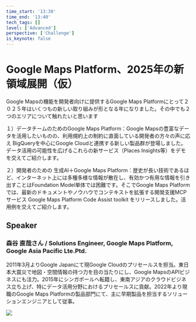 ```yaml
---
time_start: '13:30'
time_end: '13:40'
tech_tags: []
level: ['Advanced']
perspective: ['Challenge']
is_keynote: false
---
```


# Google Maps Platform、2025年の新領域展開（仮）

Google Mapsの機能を開発者向けに提供するGoogle Maps Platformにとって２０２５年はいくつもの新しい取り組みが形となる年になりました。その中でも２つのエリアについて触れたいと思います

１）データチームのためのGoogle Maps Platform：Google Mapsの豊富なデータを活用したいものの、利用規約上の制約に直面している開発者の方々の声に応え BigQueryを中心にGoogle Cloudと連携する新しい製品群が登場しました。データ活用の可能性を広げるこれらの新サービス（Places Insights等）をデモを交えてご紹介します。

２）開発者のための 生成AI＋Google Maps Platform：歴史が長い技術であるほど、インターネット上には多種多様な情報が散在し、有効かつ有用な情報を引き出すことはFoundation Model単体では困難です。そこでGoogle Maps Platformでは、最新のドキュメントやノウハウでコンテキストを拡張する開発支援MCPサービス Google Maps Platform Code Assist toolkit をリリースしました。活用例を交えてご紹介します。

## Speaker

### 森谷 直哉さん / Solutions Engineer, Google Maps Platform, Google Asia Pacific Lte.Ptd.

2011年3月よりGoogle Japanにて現Google Cloudのプリセールスを担当。東日本大震災で地図・空間情報の持つ力を目の当たりにし、Google MapsのAPIビジネスにも注力。2015年にシンガポールへ転籍し、東南アジアのクラウドビジネス立ち上げ、特にデータ活用分野におけるプリセールスに貢献。2022年より現職のGoogle Maps Platformの製品部門にて、主に早期製品を担当するソリューションエンジニアとして従事。

![](https://media.licdn.com/dms/image/v2/D5603AQGXtVLA_FEtAQ/profile-displayphoto-crop_800_800/B56Zoi2pUuJwAM-/0/1761521342328?e=1762992000&v=beta&t=fQLjlDVf_Nmm9iZ_ro2hDm4aTSFrJzvI-ROUmKw4op8)
